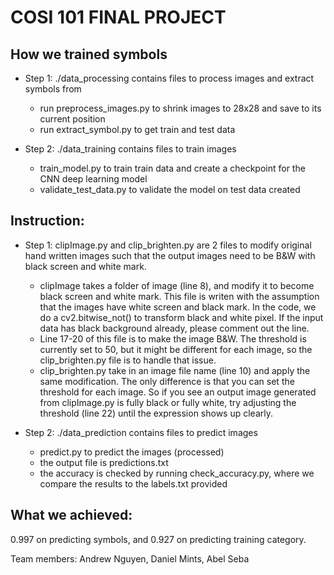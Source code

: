 # COSI 101 FINAL PROJECT

## How we trained symbols
* Step 1: ./data_processing contains files to process images and extract symbols from 
  - run preprocess_images.py to shrink images to 28x28 and save to its current position
  - run extract_symbol.py to get train and test data

* Step 2: ./data_training contains files to train images
  - train_model.py to train train data and create a checkpoint for the CNN deep learning model
  - validate_test_data.py to validate the model on test data created

## Instruction: 

* Step 1: clipImage.py and clip_brighten.py are 2 files to modify original hand written images such that the output images need to be B&W with black screen and white mark.
  - clipImage takes a folder of image (line 8), and modify it to become black screen and white mark. This file is writen with the assumption that the images have white screen and black mark. In the code, we do a cv2.bitwise_not() to transform black and white pixel. If the input data has black background already, please comment out the line. 
  - Line 17-20 of this file is to make the image B&W. The threshold is currently set to 50, but it might be different for each image, so the clip_brighten.py file is to handle that issue.
  - clip_brighten.py take in an image file name (line 10) and apply the same modification. The only difference is that you can set the threshold for each image. So if you see an output image generated from clipImage.py is fully black or fully white, try adjusting the threshold (line 22) until the expression shows up clearly.

* Step 2: ./data_prediction contains files to predict images
  - predict.py to predict the images (processed)
  - the output file is predictions.txt
  - the accuracy is checked by running check_accuracy.py, where we compare the results to the labels.txt provided

## What we achieved:

0.997 on predicting symbols, and 0.927 on predicting training category.

Team members: Andrew Nguyen, Daniel Mints, Abel Seba
